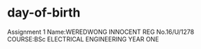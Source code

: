 # day-of-birth
Assignment 1
Name:WEREDWONG INNOCENT
REG No.16/U/1278
COURSE:BSc ELECTRICAL ENGINEERING
YEAR ONE
